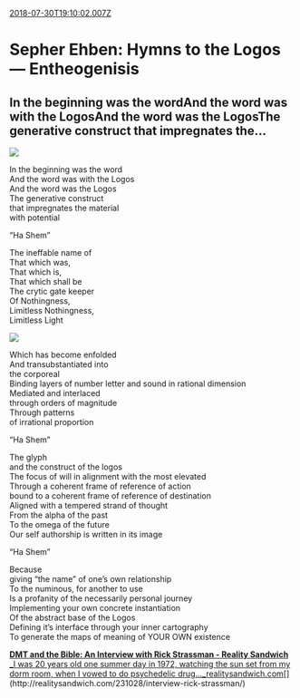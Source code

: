 [2018-07-30T19:10:02.007Z](https://medium.com//@jasonmedland/sepher-ehben-hymns-to-the-logos-entheogenisis-ca9222892156)
# Sepher Ehben: Hymns to the Logos — Entheogenisis
## In the beginning was the wordAnd the word was with the LogosAnd the word was the LogosThe generative construct that impregnates the…
![](https://cdn-images-1.medium.com/max/600/1*7FaMFvMy_6rWQinxw0R3nw.png)

In the beginning was the word  
And the word was with the Logos  
And the word was the Logos  
The generative construct   
that impregnates the material   
with potential

“Ha Shem”

The ineffable name of  
That which was,   
That which is,   
That which shall be  
The crytic gate keeper   
Of Nothingness,   
Limitless Nothingness,   
Limitless Light

![](https://cdn-images-1.medium.com/max/800/1*R0iWdf7wqoehqolN3WR4NA.png)

Which has become enfolded   
And transubstantiated into   
the corporeal  
Binding layers of number letter and sound in rational dimension  
Mediated and interlaced   
through orders of magnitude  
Through patterns   
of irrational proportion

“Ha Shem”

The glyph   
and the construct of the logos  
The focus of will in alignment with the most elevated  
Through a coherent frame of reference of action  
bound to a coherent frame of reference of destination   
Aligned with a tempered strand of thought   
From the alpha of the past   
To the omega of the future  
Our self authorship is written in its image

“Ha Shem”

Because   
giving “the name” of one’s own relationship   
To the numinous, for another to use   
Is a profanity of the necessarily personal journey   
Implementing your own concrete instantiation  
Of the abstract base of the Logos   
Defining it’s interface through your inner cartography   
To generate the maps of meaning of YOUR OWN existence

[**DMT and the Bible: An Interview with Rick Strassman - Reality Sandwich**  
_I was 20 years old one summer day in 1972, watching the sun set from my dorm room, when I vowed to do psychedelic drug…_realitysandwich.com](http://realitysandwich.com/231028/interview-rick-strassman/ "http://realitysandwich.com/231028/interview-rick-strassman/")[](http://realitysandwich.com/231028/interview-rick-strassman/)
